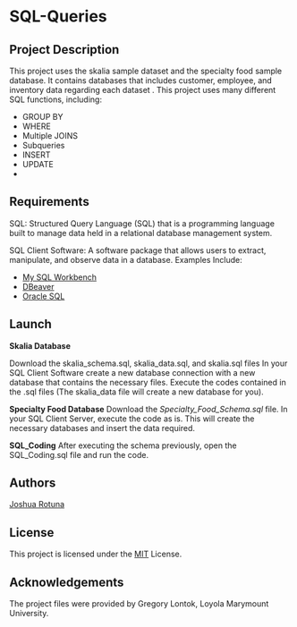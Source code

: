 # SQL-Queries

## Project Description
This project uses the skalia sample dataset and the specialty food sample database. It contains  databases that includes customer, employee, and inventory data regarding each dataset . This project uses many different SQL functions, including:

 - GROUP BY
 - WHERE
 - Multiple JOINS
 - Subqueries
 - INSERT
 - UPDATE
 - 

## Requirements

SQL: Structured Query Language (SQL) that is a programming language built to manage data held in a relational database management system. 

SQL Client Software: A software package that allows users to extract, manipulate, and observe data in a database.
Examples Include:
* [My SQL Workbench](https://www.mysql.com/products/workbench/)
* [DBeaver](https://dbeaver.io)
* [Oracle SQL](https://www.oracle.com/database/technologies/appdev/sql.html) 

## Launch

**Skalia Database**

Download the skalia_schema.sql, skalia_data.sql, and skalia.sql files
In your SQL Client Software create a new database connection with a new database that contains the necessary files. Execute the codes contained in the .sql files (The skalia_data file will create a new database for you).

**Specialty Food Database**
Download the *Specialty_Food_Schema.sql* file. In your SQL Client Server, execute the code as is. This will create the necessary databases and insert the data required. 

**SQL_Coding**
After executing the schema previously, open the SQL_Coding.sql file and run the code.

## Authors 
[Joshua Rotuna](https://github.com/joshrotuna)

## License
This project is licensed under the [MIT](https://choosealicense.com/licenses/mit/) License.

## Acknowledgements
The project files were provided by Gregory Lontok, Loyola Marymount University. 
